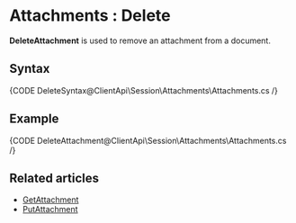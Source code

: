 # Attachments : Delete

**DeleteAttachment** is used to remove an attachment from a document.

## Syntax

{CODE DeleteSyntax@ClientApi\Session\Attachments\Attachments.cs /}

## Example

{CODE DeleteAttachment@ClientApi\Session\Attachments\Attachments.cs /}

## Related articles

- [GetAttachment](../../../client-api/session/attachments/get)  
- [PutAttachment](../../../client-api/session/attachments/put)  
